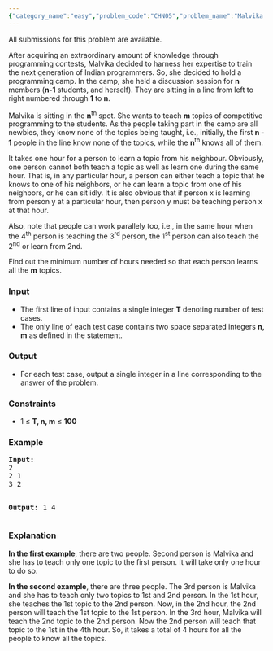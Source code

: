 ```yaml
---
{"category_name":"easy","problem_code":"CHN05","problem_name":"Malvika conducts a Programming Camp","languages_supported":{"0":"C","1":"CPP14","2":"JAVA"},"max_timelimit":1,"source_sizelimit":50000,"problem_author":"admin2","problem_tester":null,"date_added":"15-01-2016","tags":{"0":"acm15chn","1":"admin2","2":"greedy"},"time":{"view_start_date":1453546800,"submit_start_date":1453546800,"visible_start_date":1453546800,"end_date":1735669800},"layout":"problem"}
---
```

<span class="solution-visible-txt">All submissions for this problem are available.</span><p>
After acquiring an extraordinary amount of knowledge through programming contests, Malvika decided to harness her expertise to train the next generation of Indian programmers. So, she decided to hold a programming camp. In the camp, she held a discussion session for <b>n</b> members (<b>n-1</b> students, and herself). They are sitting in a line from left to right numbered through <b>1</b> to <b>n</b>.
</p>

<p>
Malvika is sitting in the <b>n</b><sup>th</sup> spot. She wants to teach <b>m</b> topics of competitive programming to the students. As the people taking part in the camp are all newbies, they know none of the topics being taught, i.e., initially, the first <b>n - 1</b> people in the line know none of the topics, while the <b>n</b><sup>th</sup> knows all of them.
</p>

<p>
It takes one hour for a person to learn a topic from his neighbour. Obviously, one person cannot both teach a topic as well as learn one during the same hour. That is, in any particular hour, a person can either teach a topic that he knows to one of his neighbors, or he can learn a topic from one of his neighbors, or he can sit idly. It is also obvious that if person x is learning from person y at a particular hour, then person y must be teaching person x at that hour.

Also, note that people can work parallely too, i.e., in the same hour when the 4<sup>th</sup> person is teaching the 3<sup>rd</sup> person, the 1<sup>st</sup> person can also teach the 2<sup>nd</sup> or learn from 2nd.
</p>

<p>
Find out the minimum number of hours needed so that each person learns all the <b>m</b> topics.
</p>

<h3>Input</h3>
<ul>
<li>The first line of input contains a single integer <b>T</b> denoting number of test cases.</li>
<li>The only line of each test case contains two space separated integers <b>n, m</b> as defined in the statement.</li>
</ul>

<h3>Output</h3>
<ul>
<li>For each test case, output a single integer in a line corresponding to the answer of the problem.</li>
</ul>
</ul>


<h3>Constraints</h3>
<ul>
<li>1 &le; <b>T, n, m</b> &le; <b>100</b></li>
</ul>


<h3>Example</h3>
<pre><b>Input:</b>
2
2 1
3 2

<b>Output:</b>
1
4
</pre>

<h3>Explanation</h3>
<p><b>In the first example</b>, there are two people. Second person is Malvika and she has to teach only one topic to the first person. It will take only one hour to do so.
</p>

<p><b>In the second example</b>, there are three people. The 3rd person is Malvika and she has to teach only two topics to 1st and 2nd person. In the 1st hour, she teaches the 1st topic to the 2nd person. Now, in the 2nd hour, the 2nd person will teach the 1st topic to the 1st person. In the 3rd hour, Malvika will teach the 2nd topic to the 2nd person. Now the 2nd person will teach that topic to the 1st in the 4th hour. So, it takes a total of 4 hours for all the people to know all the topics.
</p>